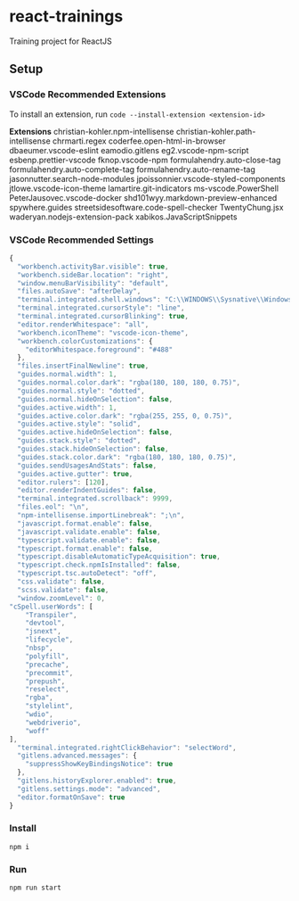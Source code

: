# react-trainings

Training project for ReactJS

## Setup

### VSCode Recommended Extensions

To install an extension, run
`code --install-extension <extension-id>`

**Extensions**
christian-kohler.npm-intellisense
christian-kohler.path-intellisense
chrmarti.regex
coderfee.open-html-in-browser
dbaeumer.vscode-eslint
eamodio.gitlens
eg2.vscode-npm-script
esbenp.prettier-vscode
fknop.vscode-npm
formulahendry.auto-close-tag
formulahendry.auto-complete-tag
formulahendry.auto-rename-tag
jasonnutter.search-node-modules
jpoissonnier.vscode-styled-components
jtlowe.vscode-icon-theme
lamartire.git-indicators
ms-vscode.PowerShell
PeterJausovec.vscode-docker
shd101wyy.markdown-preview-enhanced
spywhere.guides
streetsidesoftware.code-spell-checker
TwentyChung.jsx
waderyan.nodejs-extension-pack
xabikos.JavaScriptSnippets

### VSCode Recommended Settings

```javascript
{
  "workbench.activityBar.visible": true,
  "workbench.sideBar.location": "right",
  "window.menuBarVisibility": "default",
  "files.autoSave": "afterDelay",
  "terminal.integrated.shell.windows": "C:\\WINDOWS\\Sysnative\\WindowsPowerShell\\v1.0\\powershell.exe",
  "terminal.integrated.cursorStyle": "line",
  "terminal.integrated.cursorBlinking": true,
  "editor.renderWhitespace": "all",
  "workbench.iconTheme": "vscode-icon-theme",
  "workbench.colorCustomizations": {
    "editorWhitespace.foreground": "#488"
  },
  "files.insertFinalNewline": true,
  "guides.normal.width": 1,
  "guides.normal.color.dark": "rgba(180, 180, 180, 0.75)",
  "guides.normal.style": "dotted",
  "guides.normal.hideOnSelection": false,
  "guides.active.width": 1,
  "guides.active.color.dark": "rgba(255, 255, 0, 0.75)",
  "guides.active.style": "solid",
  "guides.active.hideOnSelection": false,
  "guides.stack.style": "dotted",
  "guides.stack.hideOnSelection": false,
  "guides.stack.color.dark": "rgba(180, 180, 180, 0.75)",
  "guides.sendUsagesAndStats": false,
  "guides.active.gutter": true,
  "editor.rulers": [120],
  "editor.renderIndentGuides": false,
  "terminal.integrated.scrollback": 9999,
  "files.eol": "\n",
  "npm-intellisense.importLinebreak": ";\n",
  "javascript.format.enable": false,
  "javascript.validate.enable": false,
  "typescript.validate.enable": false,
  "typescript.format.enable": false,
  "typescript.disableAutomaticTypeAcquisition": true,
  "typescript.check.npmIsInstalled": false,
  "typescript.tsc.autoDetect": "off",
  "css.validate": false,
  "scss.validate": false,
  "window.zoomLevel": 0,
"cSpell.userWords": [
    "Transpiler",
    "devtool",
    "jsnext",
    "lifecycle",
    "nbsp",
    "polyfill",
    "precache",
    "precommit",
    "prepush",
    "reselect",
    "rgba",
    "stylelint",
    "wdio",
    "webdriverio",
    "woff"
],
  "terminal.integrated.rightClickBehavior": "selectWord",
  "gitlens.advanced.messages": {
    "suppressShowKeyBindingsNotice": true
  },
  "gitlens.historyExplorer.enabled": true,
  "gitlens.settings.mode": "advanced",
  "editor.formatOnSave": true
}
```

### Install

`npm i`

### Run

`npm run start`
